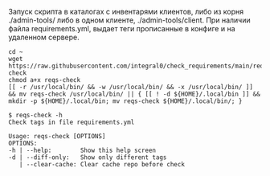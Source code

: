Запуск скрипта в каталогах с инвентарями клиентов, либо из корня ./admin-tools/ либо в одном клиенте, ./admin-tools/client. При наличии файла requirements.yml, выдает теги прописанные в конфиге и на удаленном сервере.

```
cd ~
wget https://raw.githubusercontent.com/integral0/check_requirements/main/reqs-check
chmod a+x reqs-check
[[ -r /usr/local/bin/ && -w /usr/local/bin/ && -x /usr/local/bin/ ]] && mv reqs-check /usr/local/bin/ || { [[ ! -d ${HOME}/.local/bin ]] && mkdir -p ${HOME}/.local/bin; mv reqs-check ${HOME}/.local/bin/; }
```


```
$ reqs-check -h
Check tags in file requirements.yml

Usage: reqs-check [OPTIONS]
OPTIONS:
-h | --help:        Show this help screen
-d | --diff-only:   Show only different tags
   | --clear-cache: Clear cache repo before check
```
